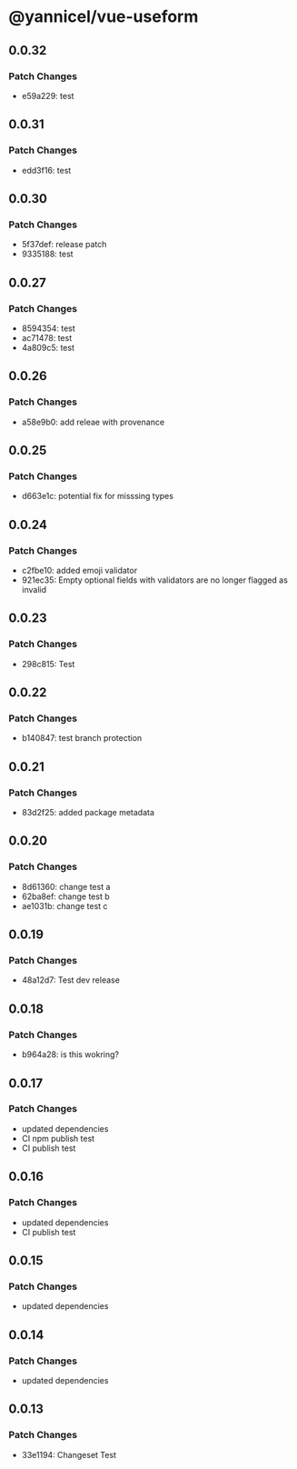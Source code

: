 # @yannicel/vue-useform

## 0.0.32

### Patch Changes

- e59a229: test

## 0.0.31

### Patch Changes

- edd3f16: test

## 0.0.30

### Patch Changes

- 5f37def: release patch
- 9335188: test

## 0.0.27

### Patch Changes

- 8594354: test
- ac71478: test
- 4a809c5: test

## 0.0.26

### Patch Changes

- a58e9b0: add releae with provenance

## 0.0.25

### Patch Changes

- d663e1c: potential fix for misssing types

## 0.0.24

### Patch Changes

- c2fbe10: added emoji validator
- 921ec35: Empty optional fields with validators are no longer flagged as invalid

## 0.0.23

### Patch Changes

- 298c815: Test

## 0.0.22

### Patch Changes

- b140847: test branch protection

## 0.0.21

### Patch Changes

- 83d2f25: added package metadata

## 0.0.20

### Patch Changes

- 8d61360: change test a
- 62ba8ef: change test b
- ae1031b: change test c

## 0.0.19

### Patch Changes

- 48a12d7: Test dev release

## 0.0.18

### Patch Changes

- b964a28: is this wokring?

## 0.0.17

### Patch Changes

- updated dependencies
- CI npm publish test
- CI publish test

## 0.0.16

### Patch Changes

- updated dependencies
- CI publish test

## 0.0.15

### Patch Changes

- updated dependencies

## 0.0.14

### Patch Changes

- updated dependencies

## 0.0.13

### Patch Changes

- 33e1194: Changeset Test

